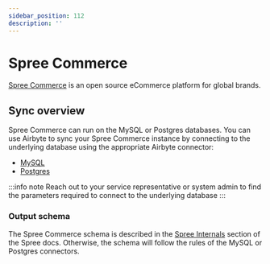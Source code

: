 ```yaml
---
sidebar_position: 112
description: ''
---
```


# Spree Commerce

[Spree Commerce](https://spreecommerce.org/) is an open source eCommerce platform for global brands.

## Sync overview

Spree Commerce can run on the MySQL or Postgres databases. You can use Airbyte to sync your Spree Commerce instance by connecting to the underlying database using the appropriate Airbyte connector:

* [MySQL](mysql.md)
* [Postgres](postgres.md)

:::info note
Reach out to your service representative or system admin to find the parameters required to connect to the underlying database
:::

### Output schema

The Spree Commerce schema is described in the [Spree Internals](https://dev-docs.spreecommerce.org/internals/) section of the Spree docs. Otherwise, the schema will follow the rules of the MySQL or Postgres connectors.

